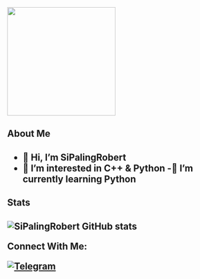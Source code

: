 <img height="250" src="https://raw.githubusercontent.com/onimur/.github/master/.resources/git-header.svg" style="max-width: 100%;">

<h2>About Me<h2>         
           
- 👋 Hi, I’m SiPalingRobert
- 👀 I’m interested in C++ & Python
-🌱 I’m currently learning Python

<h2>Stats<h2>  
   
![SiPalingRobert GitHub stats](https://github-readme-stats.vercel.app/api?username=SiPalingRobert&show_icons=true&theme=radical)

Connect With Me:

[![Telegram](https://img.shields.io/badge/-Telegram-blue)](https://t.me/RobertsJR)
